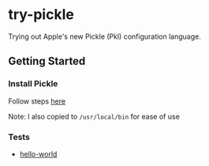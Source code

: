 # try-pickle
Trying out Apple's new Pickle (Pkl) configuration language.

## Getting Started

### Install Pickle 

Follow steps [here](https://pkl-lang.org/main/current/pkl-cli/index.html#download)

Note: I also copied to `/usr/local/bin` for ease of use

### Tests

- [hello-world](./hello-world/README.md)